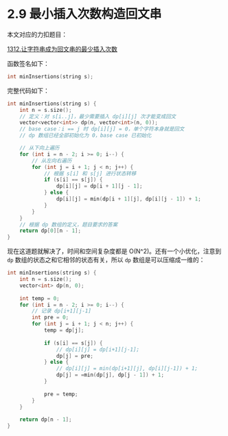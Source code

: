 # 2.9 最小插入次数构造回文串

本文对应的力扣题目：

[1312.让字符串成为回文串的最少插入次数](https://leetcode-cn.com/problems/minimum-insertion-steps-to-make-a-string-palindrome)

函数签名如下：

```cpp
int minInsertions(string s);
```

完整代码如下：

```cpp
int minInsertions(string s) {
    int n = s.size();
    // 定义：对 s[i..j]，最少需要插入 dp[i][j] 次才能变成回文
    vector<vector<int>> dp(n, vector<int>(n, 0));
    // base case：i == j 时 dp[i][j] = 0，单个字符本身就是回文
    // dp 数组已经全部初始化为 0，base case 已初始化

    // 从下向上遍历
    for (int i = n - 2; i >= 0; i--) {
        // 从左向右遍历
        for (int j = i + 1; j < n; j++) {
            // 根据 s[i] 和 s[j] 进行状态转移
            if (s[i] == s[j]) {
                dp[i][j] = dp[i + 1][j - 1];
            } else {
                dp[i][j] = min(dp[i + 1][j], dp[i][j - 1]) + 1;
            }
        }
    }
    // 根据 dp 数组的定义，题目要求的答案
    return dp[0][n - 1];
}
```

现在这道题就解决了，时间和空间复杂度都是 O(N^2)。还有一个小优化，注意到 `dp` 数组的状态之和它相邻的状态有关，所以 `dp`
数组是可以压缩成一维的：

```cpp
int minInsertions(string s) {
    int n = s.size();
    vector<int> dp(n, 0);
    
    int temp = 0;
    for (int i = n - 2; i >= 0; i--) {
        // 记录 dp[i+1][j-1]
        int pre = 0;
        for (int j = i + 1; j < n; j++) {
            temp = dp[j];
            
            if (s[i] == s[j]) {
                // dp[i][j] = dp[i+1][j-1];
                dp[j] = pre;
            } else {
                // dp[i][j] = min(dp[i+1][j], dp[i][j-1]) + 1;
                dp[j] = =min(dp[j], dp[j - 1]) + 1;
            }
            
            pre = temp;
        }
    }
    
    return dp[n - 1];
}
```



